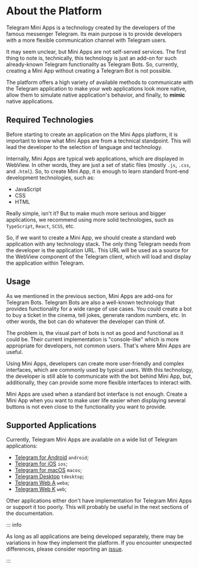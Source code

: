 # About the Platform

Telegram Mini Apps is a technology created by the developers of the famous messenger Telegram. Its main 
purpose is to provide developers with a more flexible communication channel with Telegram users.

It may seem unclear, but Mini Apps are not self-served services. The first thing to note is,
technically, this technology is just an add-on for such already-known Telegram functionality as
Telegram Bots. So, currently, creating a Mini App without creating a Telegram Bot is not possible.

The platform offers a high variety of available methods to communicate with the Telegram application
to make your web applications look more native, allow them to simulate native application's
behavior, and finally, to **mimic** native applications.

## Required Technologies

Before starting to create an application on the Mini Apps platform, it is important to know what
Mini Apps are from a technical standpoint. This will lead the developer to the selection of language and technology.

Internally, Mini Apps are typical web applications, which are displayed in WebView. In other words,
they are just a set of static files (mostly `.js`, `.css`, and `.html`). So, to create Mini App, it
is enough to learn standard front-end development technologies, such as:

- JavaScript
- CSS
- HTML

Really simple, isn't it? But to make much more serious and bigger applications, we recommend using
more solid technologies, such as `TypeScript`, `React`, `SCSS`, etc.

So, if we want to create a Mini App, we should create a standard web application with any technology 
stack. The only thing Telegram needs from the developer is the application URL. This URL will be used as 
a source for the WebView component of the Telegram client, which will load and display the application 
within Telegram.

## Usage

As we mentioned in the previous section, Mini Apps are add-ons for Telegram Bots. Telegram Bots are
also a well-known technology that provides functionality for a wide range of use cases. You could create a
bot to buy a ticket in the cinema, tell jokes, generate random numbers, etc. In other
words, the bot can do whatever the developer can think of.

The problem is, the visual part of bots is not as good and functional as it could be. Their current
implementation is "console-like" which is more appropriate for developers, not common users. That's
where Mini Apps are useful.

Using Mini Apps, developers can create more user-friendly and complex interfaces, which
are commonly used by typical users. With this technology, the developer is still able to communicate
with the bot behind Mini App, but, additionally, they can provide some more flexible interfaces to
interact with.

Mini Apps are used when a standard bot interface is not enough. Create a Mini App when you
want to make user life easier when displaying several buttons is not even close to the
functionality you want to provide.

## Supported Applications

Currently, Telegram Mini Apps are available on a wide list of Telegram
applications:

- [Telegram for Android](https://github.com/DrKLO/Telegram) `android`;
- [Telegram for iOS](https://github.com/TelegramMessenger/Telegram-iOS) `ios`;
- [Telegram for macOS](https://github.com/overtake/TelegramSwift) `macos`;
- [Telegram Desktop](https://github.com/telegramdesktop/tdesktop) `tdesktop`;
- [Telegram Web A](https://github.com/Ajaxy/telegram-tt) `weba`;
- [Telegram Web K](https://github.com/morethanwords/tweb) `web`;

Other applications either don't have implementation for Telegram Mini Apps or
support it too poorly. This will probably be useful in the next sections of the
documentation.

::: info

As long as all applications are being developed separately, there may be variations in how they
implement the platform. If you encounter unexpected differences, please consider reporting
an [issue](https://github.com/Telegram-Mini-Apps/issues).

:::
